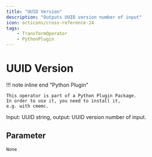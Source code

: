 ```yaml
---
title: "UUID Version"
description: "Outputs UUID version number of input"
icon: octicons/cross-reference-24
tags: 
    - TransformOperator
    - PythonPlugin
---
```

# UUID Version
<!-- This file was generated - DO NOT CHANGE IT MANUALLY -->

!!! note inline end "Python Plugin"

    This operator is part of a Python Plugin Package.
    In order to use it, you need to install it,
    e.g. with cmemc.

Input: UUID string, output: UUID version number of input.

## Parameter

`None`